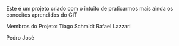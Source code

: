 Este é um projeto criado com o intuito de praticarmos mais ainda os conceitos aprendidos do GIT

Membros do Projeto:
Tiago Schmidt
Rafael Lazzari

Pedro José